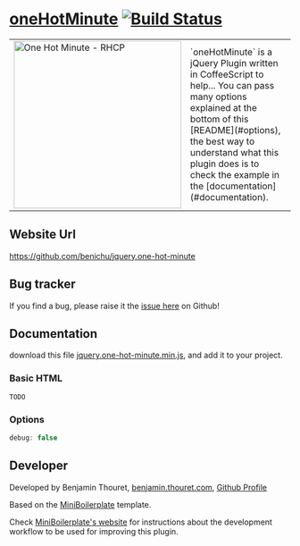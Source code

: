 # [oneHotMinute](https://github.com/benichu/jquery.one-hot-minute) [![Build Status](https://secure.travis-ci.org/benichu/jquery.one-hot-minute.png?branch=master)](https://travis-ci.org/benichu/jquery.one-hot-minute)

<table>
  <tr>
    <td style="width:300px;">
      <img src="http://i.imgur.com/sVa20.jpg" alt="One Hot Minute - RHCP" style="width:300px;">
    </td>
    <td>
      `oneHotMinute` is a jQuery Plugin written in CoffeeScript to help...
      You can pass many options explained at the bottom of this [README](#options), the best way to understand
      what this plugin does is to check the example in the [documentation](#documentation).
    </td>
  </tr>
<table>

## Website Url

https://github.com/benichu/jquery.one-hot-minute

## Bug tracker

If you find a bug, please raise it the [issue here](https://github.com/benichu/jquery.one-hot-minute/issues) on Github!

## Documentation

download this file [jquery.one-hot-minute.min.js](https://github.com/benichu/jquery.one-hot-minute/blob/master/js/jquery.one-hot-minute.min.js),
and add it to your project.


### Basic HTML

    TODO

### Options

```javascript
debug: false
```

## Developer

Developed by Benjamin Thouret, [benjamin.thouret.com](http://benjamin.thouret.com),
[Github Profile](http://github.com/benichu)

Based on the [MiniBoilerplate](http://miniboilerplate.com/) template.

Check [MiniBoilerplate's website](http://miniboilerplate.com/) for instructions
about the development workflow to be used for improving this plugin.
